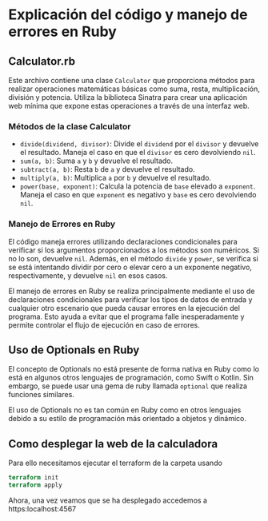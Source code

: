 # Explicación del código y manejo de errores en Ruby

## Calculator.rb

Este archivo contiene una clase `Calculator` que proporciona métodos para realizar operaciones matemáticas básicas como suma, resta, multiplicación, división y potencia. Utiliza la biblioteca Sinatra para crear una aplicación web mínima que expone estas operaciones a través de una interfaz web.

### Métodos de la clase Calculator

- `divide(dividend, divisor)`: Divide el `dividend` por el `divisor` y devuelve el resultado. Maneja el caso en que el `divisor` es cero devolviendo `nil`.
- `sum(a, b)`: Suma `a` y `b` y devuelve el resultado.
- `subtract(a, b)`: Resta `b` de `a` y devuelve el resultado.
- `multiply(a, b)`: Multiplica `a` por `b` y devuelve el resultado.
- `power(base, exponent)`: Calcula la potencia de `base` elevado a `exponent`. Maneja el caso en que `exponent` es negativo y `base` es cero devolviendo `nil`.

### Manejo de Errores en Ruby

El código maneja errores utilizando declaraciones condicionales para verificar si los argumentos proporcionados a los métodos son numéricos. Si no lo son, devuelve `nil`. Además, en el método `divide` y `power`, se verifica si se está intentando dividir por cero o elevar cero a un exponente negativo, respectivamente, y devuelve `nil` en esos casos.

El manejo de errores en Ruby se realiza principalmente mediante el uso de declaraciones condicionales para verificar los tipos de datos de entrada y cualquier otro escenario que pueda causar errores en la ejecución del programa. Esto ayuda a evitar que el programa falle inesperadamente y permite controlar el flujo de ejecución en caso de errores.

## Uso de Optionals en Ruby

El concepto de Optionals no está presente de forma nativa en Ruby como lo está en algunos otros lenguajes de programación, como Swift o Kotlin. Sin embargo, se puede usar una gema de ruby llamada `optional` que realiza funciones similares. 

El uso de Optionals no es tan común en Ruby como en otros lenguajes debido a su estilo de programación más orientado a objetos y dinámico.

## Como desplegar la web de la calculadora

Para ello necesitamos ejecutar el terraform de la carpeta usando
```terraform
terraform init 
terraform apply
```
Ahora, una vez veamos que se ha desplegado accedemos a https:localhost:4567 